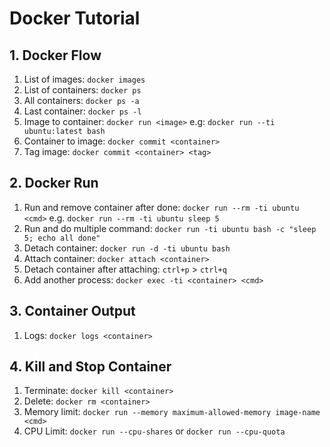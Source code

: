 # Docker Tutorial
## 1. Docker Flow
1. List of images: `docker images`
2. List of containers: `docker ps`
3. All containers: `docker ps -a`
4. Last container: `docker ps -l`
5. Image to container: `docker run <image>` e.g: `docker run --ti ubuntu:latest bash`
6. Container to image: `docker commit <container>`
7. Tag image: `docker commit <container> <tag>`

## 2. Docker Run
1. Run and remove container after done: `docker run --rm -ti ubuntu <cmd>` e.g. `docker run --rm -ti ubuntu sleep 5`
2. Run and do multiple command: `docker run -ti ubuntu bash -c "sleep 5; echo all done"`
3. Detach container: `docker run -d -ti ubuntu bash`
4. Attach container: `docker attach <container>`
5. Detach container after attaching: `ctrl+p` > `ctrl+q`
6. Add another process: `docker exec -ti <container> <cmd>`

## 3. Container Output
1. Logs: `docker logs <container>`

## 4. Kill and Stop Container
1. Terminate: `docker kill <container>`
2. Delete: `docker rm <container>`
3. Memory limit: `docker run --memory maximum-allowed-memory image-name <cmd>`
4. CPU Limit: `docker run --cpu-shares` or `docker run --cpu-quota`